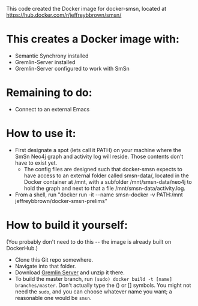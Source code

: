 This code created the Docker image for docker-smsn, located at
https://hub.docker.com/r/jeffreybbrown/smsn/

# This creates a Docker image with:
* Semantic Synchrony installed
* Gremlin-Server installed
* Gremlin-Server configured to work with SmSn

# Remaining to do:
* Connect to an external Emacs

# How to use it:
* First designate a spot (lets call it PATH) on your machine where the SmSn Neo4j graph and activity log will reside. Those contents don't have to exist yet.
    * The config files are designed such that docker-smsn expects to have access to an external folder called smsn-data/, located in the Docker container at /mnt, with a subfolder /mnt/smsn-data/neo4j to hold the graph and next to that a file /mnt/smsn-data/activity.log.
* From a shell, run "docker run -it --name smsn-docker -v PATH:/mnt jeffreybbrown/docker-smsn-prelims"

# How to build it yourself:
(You probably don't need to do this -- the image is already built on DockerHub.)
* Clone this Git repo somewhere.
* Navigate into that folder.
* Download [Gremlin Server](https://www.apache.org/dyn/closer.lua/tinkerpop/3.2.4/apache-tinkerpop-gremlin-console-3.2.4-bin.zip) and unzip it there.
* To build the master branch, run `(sudo) docker build -t [name] branches/master`. Don't actually type the () or [] symbols. You might not need the `sudo`, and you can choose whatever name you want; a reasonable one would be `smsn`.

